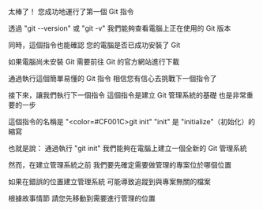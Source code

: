 
太棒了！
您成功地運行了第一個 Git 指令

透過 "git --version" 或 "git -v"
我們能夠查看電腦上正在使用的 Git 版本

同時，這個指令也能確認
您的電腦是否已成功安裝了 Git

如果電腦尚未安裝 Git
需要前往 Git 的官方網站進行下載

通過執行這個簡單易懂的 Git 指令
相信您有信心去挑戰下一個指令了



接下來，讓我們執行下一個指令
這個指令是建立 Git 管理系統的基礎
也是非常重要的一步

這個指令的名稱是 "<color=#CF001C>git init</color>"
"init" 是 "initialize"（初始化）的縮寫

也就是說：
通過執行 "git init"
我們能夠在電腦上建立一個全新的 Git 管理系統

然而，在建立管理系統之前
我們要先確定需要做管理的專案位於哪個位置

如果在錯誤的位置建立管理系統
可能導致追蹤到與專案無關的檔案

根據故事情節
請您先移動到需要進行管理的位置
